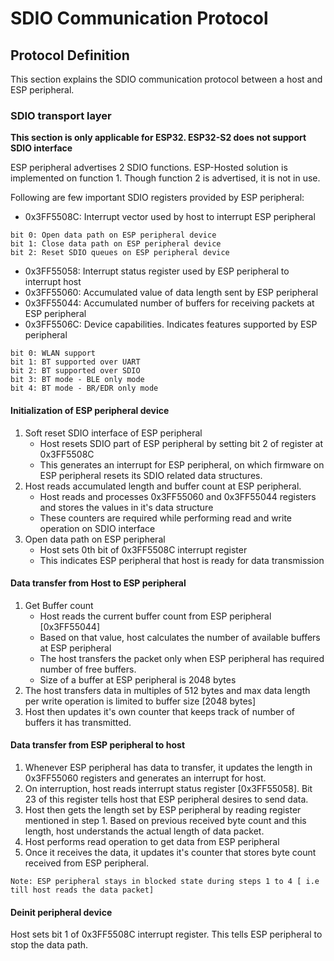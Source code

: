 # SDIO Communication Protocol

## Protocol Definition
This section explains the SDIO communication protocol between a host and ESP peripheral.

### SDIO transport layer
**This section is only applicable for ESP32. ESP32-S2 does not support SDIO interface**  

ESP peripheral advertises 2 SDIO functions. ESP-Hosted solution is implemented on function 1. Though function 2 is advertised, it is not in use.

Following are few important SDIO registers provided by ESP peripheral:
* 0x3FF5508C: Interrupt vector used by host to interrupt ESP peripheral
```
bit 0: Open data path on ESP peripheral device
bit 1: Close data path on ESP peripheral device
bit 2: Reset SDIO queues on ESP peripheral device
```
* 0x3FF55058: Interrupt status register used by ESP peripheral to interrupt host
* 0x3FF55060: Accumulated value of data length sent by ESP peripheral
* 0x3FF55044: Accumulated number of buffers for receiving packets at ESP peripheral
* 0x3FF5506C: Device capabilities. Indicates features supported by ESP peripheral
```
bit 0: WLAN support
bit 1: BT supported over UART
bit 2: BT supported over SDIO
bit 3: BT mode - BLE only mode
bit 4: BT mode - BR/EDR only mode
```

#### Initialization of ESP peripheral device
1. Soft reset SDIO interface of ESP peripheral
	* Host resets SDIO part of ESP peripheral by setting bit 2 of register at 0x3FF5508C
	* This generates an interrupt for ESP peripheral, on which firmware on ESP peripheral resets its SDIO related data structures.
2. Host reads accumulated length and buffer count at ESP peripheral.
	* Host reads and processes 0x3FF55060 and 0x3FF55044 registers and stores the values in it's data structure
	* These counters are required while performing read and write operation on SDIO interface
3. Open data path on ESP peripheral
	* Host sets 0th bit of 0x3FF5508C interrupt register
	* This indicates ESP peripheral that host is ready for data transmission

#### Data transfer from Host to ESP peripheral
1. Get Buffer count
	* Host reads the current buffer count from ESP peripheral [0x3FF55044]
	* Based on that value, host calculates the number of available buffers at ESP peripheral
	* The host transfers the packet only when ESP peripheral has required number of free buffers.
	* Size of a buffer at ESP peripheral is 2048 bytes
2. The host transfers data in multiples of 512 bytes and max data length per write operation is limited to buffer size [2048 bytes]
3. Host then updates it's own counter that keeps track of number of buffers it has transmitted.

#### Data transfer from ESP peripheral to host
1. Whenever ESP peripheral has data to transfer, it updates the length in 0x3FF55060 registers and generates an interrupt for host.
2. On interruption, host reads interrupt status register [0x3FF55058]. Bit 23 of this register tells host that ESP peripheral desires to send data.
3. Host then gets the length set by ESP peripheral by reading register mentioned in step 1. Based on previous received byte count and this length, host understands the actual length of data packet.
4. Host performs read operation to get data from ESP peripheral
5. Once it receives the data, it updates it's counter that stores byte count received from ESP peripheral.

`Note: ESP peripheral stays in blocked state during steps 1 to 4 [ i.e till host reads the data packet]`

#### Deinit peripheral device
Host sets bit 1 of 0x3FF5508C interrupt register. This tells ESP peripheral to stop the data path.

